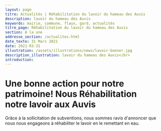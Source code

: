 ```yaml
---
layout: page
titre: Actualités | Réhabilitation du lavoir du hameau des Auvis
description: lavoir du hameau des Auvis
keywords: mairie, commune, flaux, gard, actualités
titre_page: Réhabilitation du lavoir du hameau des Auvis
section: À la une
addresse_section: /actualites.html
date_texte: 31 Mars 2021
date: 2021-03-31
illustration: /assets/illustrations/news/lavoir-banner.jpg
description_illustration: lavoir du hameau des Auvis</br>
introduction: 
---
```


# Une bonne action pour notre patrimoine! Nous Réhabilitation notre lavoir aux Auvis<br>

Grâce à la sollicitation de subventions, nous sommes ravis d'annoncer que nous nous engageons à réhabiliter le lavoir en le remettant en eau.







